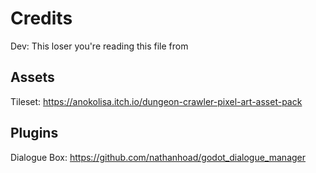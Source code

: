 # Credits

Dev: This loser you're reading this file from

## Assets

Tileset: https://anokolisa.itch.io/dungeon-crawler-pixel-art-asset-pack

## Plugins

Dialogue Box: https://github.com/nathanhoad/godot_dialogue_manager
